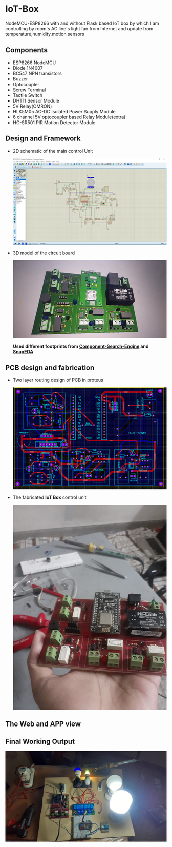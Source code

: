 # IoT-Box
NodeMCU-ESP8266 with and without Flask based IoT box by which I am controlling by room's AC line's light fan from Internet and update from temperature,humidity,motion sensors


## Components
* ESP8266 NodeMCU
* Diode 1N4007
* BC547 NPN transistors
* Buzzer
* Optocoupler
* Screw Terminal
* Tactile Switch
* DHT11 Sensor Module
* 5V Relay(OMRON)
* HLK5M05 AC-DC Isolated Power Supply Module
* 6 channel 5V optocoupler based Relay Module(extra)
* HC-SR501 PIR Motion Detector Module

## Design and Framework


* 2D schematic of the main control Unit

    ![2D schematic of the main control Unit](circuit_schematic.png)

* 3D model of the circuit board

    ![3D model of the circuit board](proteus_3D_design_view.jpg)

    **Used different footprints from [Component-Search-Engine](https://componentsearchengine.com/) and [SnapEDA](https://www.snapeda.com/)**


## PCB design and fabrication

* Two layer routing design of PCB in proteus   
    
    ![pcb_routing](pcb_routing.png)

* The fabricated **IoT Box** control unit

    ![xx](after_assembling_and_soldering.jpg)



## The Web and APP view

## Final Working Output


![yy](final_working_pic_of_the_project.jpeg)
